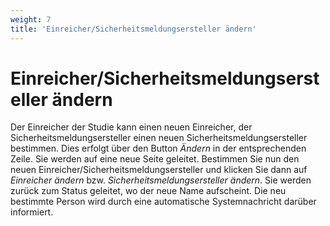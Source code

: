 ```yaml
---
weight: 7
title: 'Einreicher/Sicherheitsmeldungsersteller ändern' 
---
```


# Einreicher/Sicherheitsmeldungsersteller ändern

Der Einreicher der Studie kann einen neuen Einreicher, der Sicherheitsmeldungsersteller einen neuen Sicherheitsmeldungsersteller bestimmen. Dies erfolgt über den Button _Ändern_ in der entsprechenden Zeile. Sie werden auf eine neue Seite geleitet. Bestimmen Sie nun den neuen Einreicher/Sicherheitsmeldungsersteller und klicken Sie dann auf _Einreicher ändern_ bzw. _Sicherheitsmeldungsersteller ändern_. Sie werden zurück zum Status geleitet, wo der neue Name aufscheint. Die neu bestimmte Person wird durch eine automatische Systemnachricht darüber informiert.
